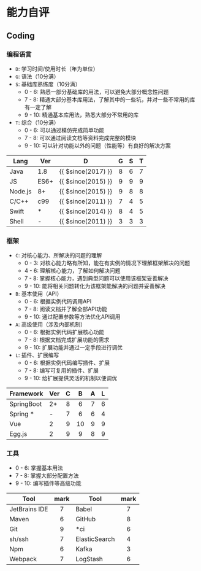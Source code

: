 # 能力自评

## Coding

### 编程语言

- `D`: 学习时间/使用时长（年为单位）
- `G`: 语法（10分满）
- `S`: 基础库熟练度（10分满）
  - 0 - 6:  熟悉一部分基础库的用法，可以避免大部分概念性问题
  - 7 - 8:  精通大部分基本库用法，了解其中的一些坑，并对一些不常用的库有一定了解
  - 9 - 10: 精通基本库用法，熟悉大部分不常用的库
- `T`: 综合（10分满）
  - 0 - 6:  可以通过模仿完成简单功能
  - 7 - 8:  可以通过阅读文档等资料完成完整的模块
  - 9 - 10: 可以针对功能以外的问题（性能等）有良好的解决方案

|Lang   |Ver |D                   |G    |S    |T    |
|-------|----|--------------------|:---:|:---:|:---:|
|Java   |1.8 |{{ $since(2017) }}  |8    |6    |7    |
|JS     |ES6+|{{ $since(2015) }}  |9    |9    |9    |
|Node.js|8+  |{{ $since(2015) }}  |9    |8    |8    |
|C/C++  |c99 |{{ $since(2011) }}  |7    |4    |5    |
|Swift  |*   |{{ $since(2014) }}  |8    |4    |5    |
|Shell  |-   |{{ $since(2011) }}  |3    |3    |3    |

### 框架

- `C`: 对核心能力、所解决的问题的理解
  - 0 - 3:  对核心能力略有所知，能在有实例的情况下理解框架解决的问题
  - 4 - 6:  理解核心能力，了解如何解决问题
  - 7 - 8:  掌握核心能力，遇到典型问题可以使用该框架妥善解决
  - 9 - 10: 能将相关问题转化为该框架能解决的问题并妥善解决
- `B`: 基本使用（API）
  - 0 - 6:  根据实例代码调用API
  - 7 - 8:  阅读文档并了解全部API功能
  - 9 - 10: 通过配置参数等方法优化API调用
- `A`: 高级使用（涉及内部机制）
  - 0 - 6:  根据实例代码扩展核心功能
  - 7 - 8:  根据文档完成扩展功能的需求
  - 9 - 10: 扩展功能并通过一定手段进行调优
- `L`: 插件、扩展编写
  - 0 - 6:  根据实例代码编写插件、扩展
  - 7 - 8:  编写可复用的插件、扩展
  - 9 - 10: 给扩展提供灵活的机制以便调优

|Framework |Ver|C    |B    |A    |L    |
|----------|---|:---:|:---:|:---:|:---:|
|SpringBoot|2+ |8    |6    |7    |6    |
|Spring *  |-  |7    |6    |6    |4    |
|Vue       |2  |9    |10   |9    |9    |
|Egg.js    |2  |9    |9    |8    |9    |

### 工具

- 0 - 6:  掌握基本用法
- 7 - 8:  掌握大部分配置方法
- 9 - 10: 编写插件等高级功能

|Tool         |mark |Tool         |mark |
|-------------|:---:|-------------|:---:|
|JetBrains IDE|7    |Babel        |7    |
|Maven        |6    |GitHub       |8    |
|Git          |9    |*ci          |6    |
|sh/ssh       |7    |ElasticSearch|4    |
|Npm          |6    |Kafka        |3    |
|Webpack      |7    |LogStash     |6    |






